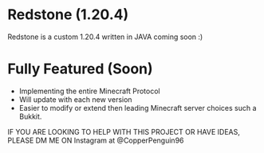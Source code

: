 # Redstone (1.20.4)

Redstone is a custom 1.20.4 written in JAVA coming soon :) 

# Fully Featured (Soon)

  - Implementing the entire Minecraft Protocol
  - Will update with each new version
  - Easier to modify or extend then leading Minecraft server choices such a Bukkit.
  
IF YOU ARE LOOKING TO HELP WITH THIS PROJECT OR HAVE IDEAS, PLEASE DM ME ON Instagram at @CopperPenguin96